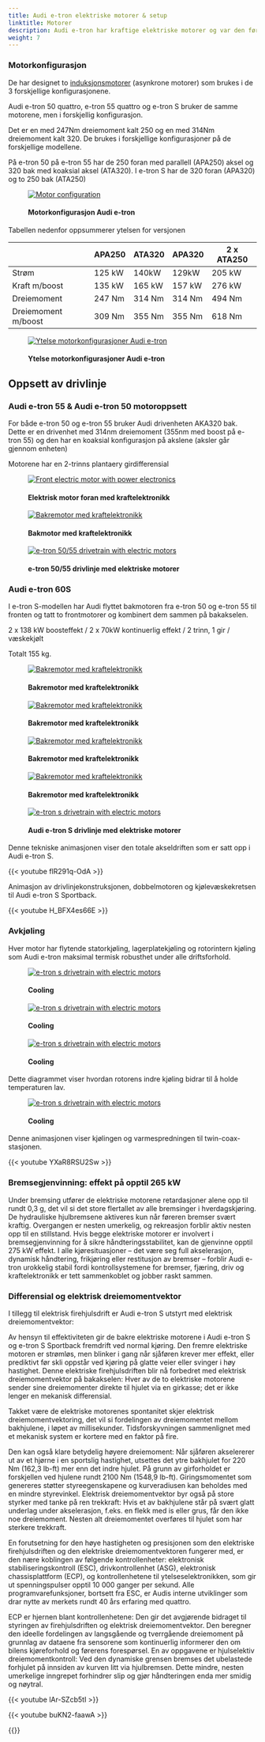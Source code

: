 ```yaml
---
title: Audi e-tron elektriske motorer & setup
linktitle: Motorer
description: Audi e-tron har kraftige elektriske motorer og var den første elbilen som hadde en tremotorkonfigurasjon. Audi e-tron har 3 forskjellige motorkonfigurasjoner.
weight: 7
---
```

<!-- markdownlint-disable MD033 -->
### Motorkonfigurasjon

De har designet to [induksjonsmotorer](https://en.wikipedia.org/wiki/Induction_motor) (asynkrone motorer) som brukes i de 3 forskjellige konfigurasjonene.

Audi e-tron 50 quattro, e-tron 55 quattro og e-tron S bruker de samme motorene, men i forskjellig konfigurasjon.

Det er en med 247Nm dreiemoment kalt 250 og en med 314Nm dreiemoment kalt 320.
De brukes i forskjellige konfigurasjoner på de forskjellige modellene.

På e-tron 50 på e-tron 55 har de 250 foran med parallell (APA250) aksel og 320 bak med koaksial aksel (ATA320). I e-tron S har de 320 foran (APA320) og to 250 bak (ATA250)

<figure>
    <a href="https://media.electrichasgoneaudi.net/multimedia/models/e-tron/drivetrain/motor/motorconfig_1.png">
        <img src="https://media.electrichasgoneaudi.net/multimedia/models/e-tron/drivetrain/motor/motorconfig_1s.png" alt="Motor configuration" title="Motor configuration">
    </a>
    <figcaption><h4>Motorkonfigurasjon Audi e-tron</h4></figcaption>
</figure>

Tabellen nedenfor oppsummerer ytelsen for versjonen

| | APA250 | ATA320 | APA320 | 2 x ATA250 |
| ------------- | ------------- | ------------- | ------------- | ------------- |
| Strøm | 125 kW | 140kW | 129kW | 205 kW |
| Kraft m/boost | 135 kW | 165 kW | 157 kW | 276 kW |
| Dreiemoment | 247 Nm | 314 Nm| 314 Nm | 494 Nm |
| Dreiemoment m/boost | 309 Nm | 355 Nm| 355 Nm | 618 Nm |

<figure>
    <a href="https://media.electrichasgoneaudi.net/multimedia/models/e-tron/drivetrain/motor/motorperformance.png">
        <img src="https://media.electrichasgoneaudi.net/multimedia/models/e-tron/drivetrain/motor/motorperformances.png" alt="Ytelse motorkonfigurasjoner Audi e-tron" title="Ytelse motorkonfigurasjoner Audi e-tron">
    </a>
    <figcaption><h4>Ytelse motorkonfigurasjoner Audi e-tron</h4></figcaption>
</figure>

## Oppsett av drivlinje

### Audi e-tron 55 & Audi e-tron 50 motoroppsett

For både e-tron 50 og e-tron 55 bruker Audi drivenheten AKA320 bak. Dette er en drivenhet med 314nm dreiemoment (355nm med boost på e-tron 55) og den har en koaksial konfigurasjon på akslene (aksler går gjennom enheten)

Motorene har en 2-trinns plantaery girdifferensial
<figure>
    <a href="https://media.electrichasgoneaudi.net/multimedia/models/e-tron/drivetrain/motor/front_motor_schematics.jpg">
        <img src="https://media.electrichasgoneaudi.net/multimedia/models/e-tron/drivetrain/motor/front_motor_schematicss.jpg" alt="Front electric motor with power electronics" title="Front electric motor with power electronics">
    </a>
    <figcaption><h4>Elektrisk motor foran med kraftelektronikk</h4></figcaption>
</figure>

<figure>
    <a href="https://media.electrichasgoneaudi.net/multimedia/models/e-tron/drivetrain/motor/rear_motor_schematics.jpg">
        <img src="https://media.electrichasgoneaudi.net/multimedia/models/e-tron/drivetrain/motor/rear_motor_schematicss.jpg" alt="Bakremotor med kraftelektronikk" title="Bakremotor med kraftelektronikk">
    </a>
    <figcaption><h4>Bakmotor med kraftelektronikk</h4></figcaption>
</figure>

<figure>
    <a href="https://media.electrichasgoneaudi.net/multimedia/models/e-tron/drivetrain/motor/drivetrain55_50.jpg">
        <img src="https://media.electrichasgoneaudi.net/multimedia/models/e-tron/drivetrain/motor/drivetrain55_50s.jpg" alt="e-tron 50/55 drivetrain with electric motors" title="e-tron 50/55 drivetrain with electric motors">
    </a>
    <figcaption><h4>e-tron 50/55 drivlinje med elektriske motorer</h4></figcaption>
</figure>

### Audi e-tron 60S

I e-tron S-modellen har Audi flyttet bakmotoren fra e-tron 50 og e-tron 55 til fronten og tatt to frontmotorer og kombinert dem sammen på bakakselen.

2 x 138 kW boosteffekt / 2 x 70kW kontinuerlig effekt / 2 trinn, 1 gir / væskekjølt

Totalt 155 kg.

<figure>
    <a href="https://media.electrichasgoneaudi.net/multimedia/models/e-tron/drivetrain/motor/rear_motordual_schematics.jpg">
        <img src="https://media.electrichasgoneaudi.net/multimedia/models/e-tron/drivetrain/motor/rear_motordual_schematicss.jpg" alt="Bakremotor med kraftelektronikk" title="Bakremotor med kraftelektronikk">
    </a>
    <figcaption><h4>Bakremotor med kraftelektronikk</h4></figcaption>
</figure>

<figure>
    <a href="https://media.electrichasgoneaudi.net/multimedia/models/e-tron/drivetrain/motor/rear_motordual_schematics_2.jpg">
        <img src="https://media.electrichasgoneaudi.net/multimedia/models/e-tron/drivetrain/motor/rear_motordual_schematics_2s.jpg" alt="Bakremotor med kraftelektronikk" title="Bakremotor med kraftelektronikk">
    </a>
    <figcaption><h4>Bakremotor med kraftelektronikk</h4></figcaption>
</figure>

<figure>
    <a href="https://media.electrichasgoneaudi.net/multimedia/models/e-tron/drivetrain/motor/motorschematicsdual.jpg">
        <img src="https://media.electrichasgoneaudi.net/multimedia/models/e-tron/drivetrain/motor/motorschematicsduals.jpg" alt="Bakremotor med kraftelektronikk" title="Bakremotor med kraftelektronikk">
    </a>
    <figcaption><h4>Bakremotor med kraftelektronikk</h4></figcaption>
</figure>

<figure>
    <a href="https://media.electrichasgoneaudi.net/multimedia/models/e-tron/drivetrain/motor/motorschematicsdual_2.jpg">
        <img src="https://media.electrichasgoneaudi.net/multimedia/models/e-tron/drivetrain/motor/motorschematicsdual_2s.jpg" alt="Bakremotor med kraftelektronikk" title="Bakremotor med kraftelektronikk">
    </a>
    <figcaption><h4>Bakremotor med kraftelektronikk</h4></figcaption>
</figure>

<figure>
    <a href="https://media.electrichasgoneaudi.net/multimedia/models/e-tron/drivetrain/motor/drivetrains.jpg">
        <img src="https://media.electrichasgoneaudi.net/multimedia/models/e-tron/drivetrain/motor/drivetrainss.jpg" alt="e-tron s drivetrain with electric motors" title="e-tron s drivetrain with electric motors">
    </a>
    <figcaption><h4>Audi e-tron S drivlinje med elektriske motorer</h4></figcaption>
</figure>

Denne tekniske animasjonen viser den totale akseldriften som er satt opp i Audi e-tron S.

{{< youtube flR291q-OdA >}}

Animasjon av drivlinjekonstruksjonen, dobbelmotoren og kjølevæskekretsen til Audi e-tron S Sportback.

{{< youtube H_BFX4es66E >}}

### Avkjøling

Hver motor har flytende statorkjøling, lagerplatekjøling og rotorintern kjøling som Audi e-tron maksimal termisk robusthet under alle driftsforhold.

<figure>
    <a href="https://media.electrichasgoneaudi.net/multimedia/models/e-tron/drivetrain/motor/motorcooling_1.png">
        <img src="https://media.electrichasgoneaudi.net/multimedia/models/e-tron/drivetrain/motor/motorcooling_1s.png" alt="e-tron s drivetrain with electric motors" title="e-tron s drivetrain with electric motors">
    </a>
    <figcaption><h4>Cooling</h4></figcaption>
</figure>

<figure>
    <a href="https://media.electrichasgoneaudi.net/multimedia/models/e-tron/drivetrain/motor/motorcooling_2.png">
        <img src="https://media.electrichasgoneaudi.net/multimedia/models/e-tron/drivetrain/motor/motorcooling_2s.png" alt="e-tron s drivetrain with electric motors" title="e-tron s drivetrain with electric motors">
    </a>
    <figcaption><h4>Cooling</h4></figcaption>
</figure>

<figure>
    <a href="https://media.electrichasgoneaudi.net/multimedia/models/e-tron/drivetrain/motor/motorcooling_3.png">
        <img src="https://media.electrichasgoneaudi.net/multimedia/models/e-tron/drivetrain/motor/motorcooling_3s.png" alt="e-tron s drivetrain with electric motors" title="e-tron s drivetrain with electric motors">
    </a>
    <figcaption><h4>Cooling</h4></figcaption>
</figure>

Dette diagrammet viser hvordan rotorens indre kjøling bidrar til å holde temperaturen lav.

<figure>
    <a href="https://media.electrichasgoneaudi.net/multimedia/models/e-tron/drivetrain/motor/motorcooling_4.png">
        <img src="https://media.electrichasgoneaudi.net/multimedia/models/e-tron/drivetrain/motor/motorcooling_4s.png" alt="e-tron s drivetrain with electric motors" title="e-tron s drivetrain with electric motors">
    </a>
    <figcaption><h4>Cooling</h4></figcaption>
</figure>

Denne animasjonen viser kjølingen og varmespredningen til twin-coax-stasjonen.

{{< youtube YXaR8RSU2Sw >}}

### Bremsegjenvinning: effekt på opptil 265 kW

Under bremsing utfører de elektriske motorene retardasjoner alene opp til rundt 0,3 g, det vil si det store flertallet av alle bremsinger i hverdagskjøring. De hydrauliske hjulbremsene aktiveres kun når føreren bremser svært kraftig. Overgangen er nesten umerkelig, og rekreasjon forblir aktiv nesten opp til en stillstand. Hvis begge elektriske motorer er involvert i bremsegjenvinning for å sikre håndteringsstabilitet, kan de gjenvinne opptil 275 kW effekt. I alle kjøresituasjoner – det være seg full akselerasjon, dynamisk håndtering, frikjøring eller restitusjon av bremser – forblir Audi e-tron urokkelig stabil fordi kontrollsystemene for bremser, fjæring, driv og kraftelektronikk er tett sammenkoblet og jobber raskt sammen.

### Differensial og elektrisk dreiemomentvektor

I tillegg til elektrisk firehjulsdrift er Audi e-tron S utstyrt med elektrisk dreiemomentvektor:

Av hensyn til effektiviteten gir de bakre elektriske motorene i Audi e-tron S og e-tron S Sportback fremdrift ved normal kjøring. Den fremre elektriske motoren er strømløs, men blinker i gang når sjåføren krever mer effekt, eller prediktivt før skli oppstår ved kjøring på glatte veier eller svinger i høy hastighet. Denne elektriske firehjulsdriften blir nå forbedret med elektrisk dreiemomentvektor på bakakselen: Hver av de to elektriske motorene sender sine dreiemomenter direkte til hjulet via en girkasse; det er ikke lenger en mekanisk differensial.

Takket være de elektriske motorenes spontanitet skjer elektrisk dreiemomentvektoring, det vil si fordelingen av dreiemomentet mellom bakhjulene, i løpet av millisekunder. Tidsforskyvningen sammenlignet med et mekanisk system er kortere med en faktor på fire.

Den kan også klare betydelig høyere dreiemoment: Når sjåføren akselererer ut av et hjørne i en sportslig hastighet, utsettes det ytre bakhjulet for 220 Nm (162,3 lb-ft) mer enn det indre hjulet. På grunn av girforholdet er forskjellen ved hjulene rundt 2100 Nm (1548,9 lb-ft). Giringsmomentet som genereres støtter styreegenskapene og kurveradiusen kan beholdes med en mindre styrevinkel. Elektrisk dreiemomentvektor byr også på store styrker med tanke på ren trekkraft: Hvis et av bakhjulene står på svært glatt underlag under akselerasjon, f.eks. en flekk med is eller grus, får den ikke noe dreiemoment. Nesten alt dreiemomentet overføres til hjulet som har sterkere trekkraft.

En forutsetning for den høye hastigheten og presisjonen som den elektriske firehjulsdriften og den elektriske dreiemomentvektoren fungerer med, er den nære koblingen av følgende kontrollenheter: elektronisk stabiliseringskontroll (ESC), drivkontrollenhet (ASG), elektronisk chassisplattform (ECP), og kontrollenhetene til ytelseselektronikken, som gir ut spenningspulser opptil 10 000 ganger per sekund. Alle programvarefunksjoner, bortsett fra ESC, er Audis interne utviklinger som drar nytte av merkets rundt 40 års erfaring med quattro.

ECP er hjernen blant kontrollenhetene: Den gir det avgjørende bidraget til styringen av firehjulsdriften og elektrisk dreiemomentvektor. Den beregner den ideelle fordelingen av langsgående og tverrgående dreiemoment på grunnlag av dataene fra sensorene som kontinuerlig informerer den om bilens kjøreforhold og førerens forespørsel. En av oppgavene er hjulselektiv dreiemomentkontroll: Ved den dynamiske grensen bremses det ubelastede forhjulet på innsiden av kurven litt via hjulbremsen. Dette mindre, nesten umerkelige inngrepet forhindrer slip og gjør håndteringen enda mer smidig og nøytral.

{{< youtube lAr-SZcb5tI >}}

{{< youtube buKN2-faawA >}}

{{<children description="true" />}}

